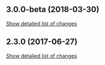 ## 3.0.0-beta (2018-03-30)
[Show detailed list of changes](incompatibilities-3-0-beta.md)

## 2.3.0 (2017-06-27)
[Show detailed list of changes](incompatibilities-2-3.md)
